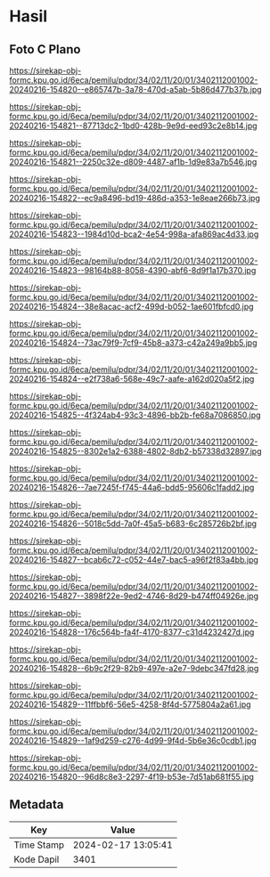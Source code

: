 # Hasil

## Foto C Plano

https://sirekap-obj-formc.kpu.go.id/6eca/pemilu/pdpr/34/02/11/20/01/3402112001002-20240216-154820--e865747b-3a78-470d-a5ab-5b86d477b37b.jpg

https://sirekap-obj-formc.kpu.go.id/6eca/pemilu/pdpr/34/02/11/20/01/3402112001002-20240216-154821--87713dc2-1bd0-428b-9e9d-eed93c2e8b14.jpg

https://sirekap-obj-formc.kpu.go.id/6eca/pemilu/pdpr/34/02/11/20/01/3402112001002-20240216-154821--2250c32e-d809-4487-af1b-1d9e83a7b546.jpg

https://sirekap-obj-formc.kpu.go.id/6eca/pemilu/pdpr/34/02/11/20/01/3402112001002-20240216-154822--ec9a8496-bd19-486d-a353-1e8eae266b73.jpg

https://sirekap-obj-formc.kpu.go.id/6eca/pemilu/pdpr/34/02/11/20/01/3402112001002-20240216-154823--1984d10d-bca2-4e54-998a-afa869ac4d33.jpg

https://sirekap-obj-formc.kpu.go.id/6eca/pemilu/pdpr/34/02/11/20/01/3402112001002-20240216-154823--98164b88-8058-4390-abf6-8d9f1a17b370.jpg

https://sirekap-obj-formc.kpu.go.id/6eca/pemilu/pdpr/34/02/11/20/01/3402112001002-20240216-154824--38e8acac-acf2-499d-b052-1ae601fbfcd0.jpg

https://sirekap-obj-formc.kpu.go.id/6eca/pemilu/pdpr/34/02/11/20/01/3402112001002-20240216-154824--73ac79f9-7cf9-45b8-a373-c42a249a9bb5.jpg

https://sirekap-obj-formc.kpu.go.id/6eca/pemilu/pdpr/34/02/11/20/01/3402112001002-20240216-154824--e2f738a6-568e-49c7-aafe-a162d020a5f2.jpg

https://sirekap-obj-formc.kpu.go.id/6eca/pemilu/pdpr/34/02/11/20/01/3402112001002-20240216-154825--4f324ab4-93c3-4896-bb2b-fe68a7086850.jpg

https://sirekap-obj-formc.kpu.go.id/6eca/pemilu/pdpr/34/02/11/20/01/3402112001002-20240216-154825--8302e1a2-6388-4802-8db2-b57338d32897.jpg

https://sirekap-obj-formc.kpu.go.id/6eca/pemilu/pdpr/34/02/11/20/01/3402112001002-20240216-154826--7ae7245f-f745-44a6-bdd5-95606c1fadd2.jpg

https://sirekap-obj-formc.kpu.go.id/6eca/pemilu/pdpr/34/02/11/20/01/3402112001002-20240216-154826--5018c5dd-7a0f-45a5-b683-6c285726b2bf.jpg

https://sirekap-obj-formc.kpu.go.id/6eca/pemilu/pdpr/34/02/11/20/01/3402112001002-20240216-154827--bcab6c72-c052-44e7-bac5-a96f2f83a4bb.jpg

https://sirekap-obj-formc.kpu.go.id/6eca/pemilu/pdpr/34/02/11/20/01/3402112001002-20240216-154827--3898f22e-9ed2-4746-8d29-b474ff04926e.jpg

https://sirekap-obj-formc.kpu.go.id/6eca/pemilu/pdpr/34/02/11/20/01/3402112001002-20240216-154828--176c564b-fa4f-4170-8377-c31d4232427d.jpg

https://sirekap-obj-formc.kpu.go.id/6eca/pemilu/pdpr/34/02/11/20/01/3402112001002-20240216-154828--6b9c2f29-82b9-497e-a2e7-9debc347fd28.jpg

https://sirekap-obj-formc.kpu.go.id/6eca/pemilu/pdpr/34/02/11/20/01/3402112001002-20240216-154829--11ffbbf6-56e5-4258-8f4d-5775804a2a61.jpg

https://sirekap-obj-formc.kpu.go.id/6eca/pemilu/pdpr/34/02/11/20/01/3402112001002-20240216-154829--1af9d259-c276-4d99-9f4d-5b6e36c0cdb1.jpg

https://sirekap-obj-formc.kpu.go.id/6eca/pemilu/pdpr/34/02/11/20/01/3402112001002-20240216-154820--96d8c8e3-2297-4f19-b53e-7d51ab681f55.jpg


## Metadata

| Key        | Value               |
| ---------- | ------------------- |
| Time Stamp | 2024-02-17 13:05:41 |
| Kode Dapil | 3401                |



